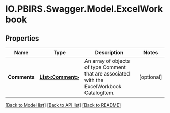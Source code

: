 # IO.PBIRS.Swagger.Model.ExcelWorkbook
## Properties

Name | Type | Description | Notes
------------ | ------------- | ------------- | -------------
**Comments** | [**List&lt;Comment&gt;**](Comment.md) | An array of objects of type Comment that are associated with the ExcelWorkbook CatalogItem. | [optional] 

[[Back to Model list]](../README.md#documentation-for-models) [[Back to API list]](../README.md#documentation-for-api-endpoints) [[Back to README]](../README.md)

